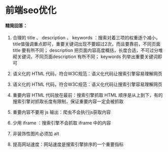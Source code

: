 # 前端seo优化

#### 精简回答：

1. 合理的 title 、 description 、 keywords ：搜索对着三项的权重逐个减⼩， title值强调重点即可，重要关键词出现不要超过2次，⽽且要靠前，不同⻚⾯ title 要有所不同； description 把⻚⾯内容⾼度概括，⻓度合适，不可过分堆砌关键词，不同⻚⾯description 有所不同； keywords 列举出重要关键词即可

2. 语义化的 HTML 代码，符合W3C规范：语义化代码让搜索引擎容易理解⽹⻚

3. 语义化的 HTML 代码，符合W3C规范：语义化代码让搜索引擎容易理解⽹⻚

4. 重要内容 HTML 代码放在最前：搜索引擎抓取 HTML 顺序是从上到下，有的搜索引擎对抓取⻓度有限制，保证重要内容⼀定会被抓取

5. 重要内容不要⽤ js 输出：爬⾍不会执⾏js获取内容

6. 少⽤ iframe ：搜索引擎不会抓取 iframe 中的内容

7. ⾮装饰性图⽚必须加 alt

8. 提⾼⽹站速度：⽹站速度是搜索引擎排序的⼀个重要指标



